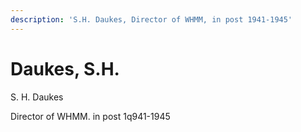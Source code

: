 ```yaml
---
description: 'S.H. Daukes, Director of WHMM, in post 1941-1945'
---
```


# Daukes, S.H.

S. H. Daukes

Director of WHMM. in post 1q941-1945

